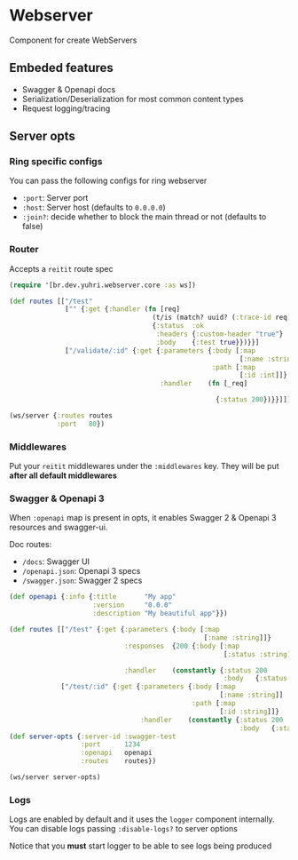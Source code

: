 # Webserver

Component for create WebServers

## Embeded features
- Swagger & Openapi docs
- Serialization/Deserialization for most common content types
- Request logging/tracing

## Server opts

### Ring specific configs
You can pass the following configs for ring webserver

- `:port`: Server port
- `:host`: Server host (defaults to `0.0.0.0`)
- `:join?`: decide whether to block the main thread or not (defaults to false)

### Router
Accepts a `reitit` route spec 

```clojure
(require '[br.dev.yuhri.webserver.core :as ws])

(def routes [["/test"
              ["" {:get {:handler (fn [req]
                                    (t/is (match? uuid? (:trace-id req)))
                                    {:status  :ok
                                     :headers {:custom-header "true"}
                                     :body    {:test true}})}}]
              ["/validate/:id" {:get {:parameters {:body [:map
                                                          [:name :string]]
                                                   :path [:map
                                                          [:id :int]]}
                                      :handler    (fn [_req]

                                                    {:status 200})}}]]])

(ws/server {:routes routes
            :port   80})
```

### Middlewares
Put your `reitit` middlewares under the `:middlewares` key. They will be put **after all default middlewares**

### Swagger & Openapi 3

When `:openapi` map is present in opts, it enables Swagger 2 & Openapi 3 resources and swagger-ui.

Doc routes:
- `/docs`: Swagger UI
- `/openapi.json`: Openapi 3 specs
- `/swagger.json`: Swagger 2 specs

```clojure
(def openapi {:info {:title       "My app"
                     :version     "0.0.0"
                     :description "My beautiful app"}})

(def routes [["/test" {:get {:parameters {:body [:map
                                                 [:name :string]]}
                             :responses  {200 {:body [:map
                                                      [:status :string]]}}

                             :handler    (constantly {:status 200
                                                      :body   {:status "healthy"}})}}]
             ["/test/:id" {:get {:parameters {:body [:map
                                                     [:name :string]]
                                              :path [:map
                                                     [:id :string]]}
                                 :handler    (constantly {:status 200
                                                          :body   {:status :healthy}})}}]])
(def server-opts {:server-id :swagger-test
                  :port      1234
                  :openapi   openapi
                  :routes    routes})

(ws/server server-opts)

```

### Logs
Logs are enabled by default and it uses the `logger` component internally. You can disable logs passing `:disable-logs?` to server options

Notice that you **must** start logger to be able to see logs being produced
